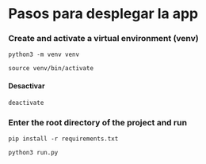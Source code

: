 # Pasos para desplegar la app

### Create and activate a virtual environment (venv)

```
python3 -m venv venv
```

```
source venv/bin/activate
```

#### Desactivar

```
deactivate
```

### Enter the root directory of the project and run

```
pip install -r requirements.txt
```

```
python3 run.py
```
